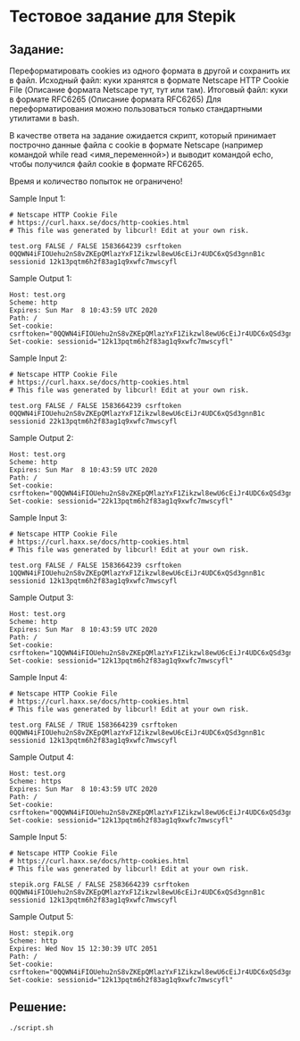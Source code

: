 # Тестовое задание для Stepik

## Задание:

Переформатировать cookies из одного формата в другой и сохранить их в файл.
Исходный файл: куки хранятся в формате Netscape HTTP Cookie File (Описание формата Netscape тут, тут или там).
Итоговый файл: куки в формате RFC6265 (Описание формата RFC6265)
Для переформатирования можно пользоваться только стандартными утилитами в bash.

В качестве ответа на задание ожидается скрипт, который принимает построчно данные файла с cookie в формате Netscape (например командой while read <имя_переменной>) и выводит командой echo, чтобы получился файл cookie в формате RFC6265. 

 

Время и количество попыток не ограничено!

Sample Input 1:
```
# Netscape HTTP Cookie File
# https://curl.haxx.se/docs/http-cookies.html
# This file was generated by libcurl! Edit at your own risk.

test.org FALSE / FALSE 1583664239 csrftoken 0QQWN4iFIOUehu2nS8vZKEpQMlazYxF1Zikzwl8ewU6cEiJr4UDC6xQSd3gnnB1c sessionid 12k13pqtm6h2f83ag1q9xwfc7mwscyfl 
```

Sample Output 1:
```
Host: test.org
Scheme: http
Expires: Sun Mar  8 10:43:59 UTC 2020
Path: /
Set-cookie: csrftoken="0QQWN4iFIOUehu2nS8vZKEpQMlazYxF1Zikzwl8ewU6cEiJr4UDC6xQSd3gnnB1c"
Set-cookie: sessionid="12k13pqtm6h2f83ag1q9xwfc7mwscyfl"
```
Sample Input 2:
```
# Netscape HTTP Cookie File
# https://curl.haxx.se/docs/http-cookies.html
# This file was generated by libcurl! Edit at your own risk.

test.org FALSE / FALSE 1583664239 csrftoken 0QQWN4iFIOUehu2nS8vZKEpQMlazYxF1Zikzwl8ewU6cEiJr4UDC6xQSd3gnnB1c sessionid 22k13pqtm6h2f83ag1q9xwfc7mwscyfl
```
Sample Output 2:
```
Host: test.org
Scheme: http
Expires: Sun Mar  8 10:43:59 UTC 2020
Path: /
Set-cookie: csrftoken="0QQWN4iFIOUehu2nS8vZKEpQMlazYxF1Zikzwl8ewU6cEiJr4UDC6xQSd3gnnB1c"
Set-cookie: sessionid="22k13pqtm6h2f83ag1q9xwfc7mwscyfl"
```
Sample Input 3:
```
# Netscape HTTP Cookie File
# https://curl.haxx.se/docs/http-cookies.html
# This file was generated by libcurl! Edit at your own risk.

test.org FALSE / FALSE 1583664239 csrftoken 1QQWN4iFIOUehu2nS8vZKEpQMlazYxF1Zikzwl8ewU6cEiJr4UDC6xQSd3gnnB1c sessionid 12k13pqtm6h2f83ag1q9xwfc7mwscyfl
```
Sample Output 3:
```
Host: test.org
Scheme: http
Expires: Sun Mar  8 10:43:59 UTC 2020
Path: /
Set-cookie: csrftoken="1QQWN4iFIOUehu2nS8vZKEpQMlazYxF1Zikzwl8ewU6cEiJr4UDC6xQSd3gnnB1c"
Set-cookie: sessionid="12k13pqtm6h2f83ag1q9xwfc7mwscyfl"
```
Sample Input 4:
```
# Netscape HTTP Cookie File
# https://curl.haxx.se/docs/http-cookies.html
# This file was generated by libcurl! Edit at your own risk.

test.org FALSE / TRUE 1583664239 csrftoken 0QQWN4iFIOUehu2nS8vZKEpQMlazYxF1Zikzwl8ewU6cEiJr4UDC6xQSd3gnnB1c sessionid 12k13pqtm6h2f83ag1q9xwfc7mwscyfl
```
Sample Output 4:
```
Host: test.org
Scheme: https
Expires: Sun Mar  8 10:43:59 UTC 2020
Path: /
Set-cookie: csrftoken="0QQWN4iFIOUehu2nS8vZKEpQMlazYxF1Zikzwl8ewU6cEiJr4UDC6xQSd3gnnB1c"
Set-cookie: sessionid="12k13pqtm6h2f83ag1q9xwfc7mwscyfl"
```
Sample Input 5:
```
# Netscape HTTP Cookie File
# https://curl.haxx.se/docs/http-cookies.html
# This file was generated by libcurl! Edit at your own risk.

stepik.org FALSE / FALSE 2583664239 csrftoken 0QQWN4iFIOUehu2nS8vZKEpQMlazYxF1Zikzwl8ewU6cEiJr4UDC6xQSd3gnnB1c sessionid 12k13pqtm6h2f83ag1q9xwfc7mwscyfl
```
Sample Output 5:
```
Host: stepik.org
Scheme: http
Expires: Wed Nov 15 12:30:39 UTC 2051
Path: /
Set-cookie: csrftoken="0QQWN4iFIOUehu2nS8vZKEpQMlazYxF1Zikzwl8ewU6cEiJr4UDC6xQSd3gnnB1c"
Set-cookie: sessionid="12k13pqtm6h2f83ag1q9xwfc7mwscyfl"
```
## Решение:
`./script.sh`
